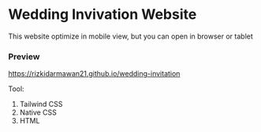 # Wedding Invivation Website

<p>This website optimize in mobile view, but you can open in browser or tablet</p>

### Preview
https://rizkidarmawan21.github.io/wedding-invitation

Tool:
1. Tailwind CSS
2. Native CSS
3. HTML
